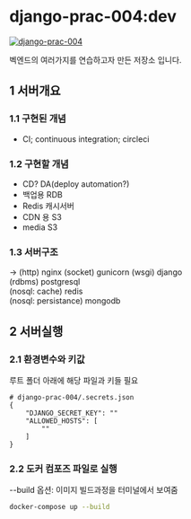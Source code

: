 # django-prac-004:dev
[![django-prac-004](https://circleci.com/gh/noname2048/django-prac-004.svg?style=svg)](https://circleci.com/gh/noname2048/django-prac-004.svg?style=svg)

벡엔드의 여러가지를 연습하고자 만든 저장소 입니다.

## 1 서버개요
### 1.1 구현된 개념
* CI; continuous integration; circleci

### 1.2 구현할 개념
* CD? DA(deploy automation?)
* 백업용 RDB
* Redis 캐시서버
* CDN 용 S3 
* media S3
  
### 1.3 서버구조
-> (http) nginx (socket) gunicorn (wsgi) django \
(rdbms) postgresql \
(nosql: cache) redis \
(nosql: persistance) mongodb
## 2 서버실행
### 2.1 환경변수와 키값
루트 폴더 아래에 해당 파일과 키들 필요
```
# django-prac-004/.secrets.json
{
    "DJANGO_SECRET_KEY": ""
    "ALLOWED_HOSTS": [
        ""
    ]
}
```
### 2.2 도커 컴포즈 파일로 실행
--build 옵션: 이미지 빌드과정을 터미널에서 보여줌
```bash
docker-compose up --build
```
